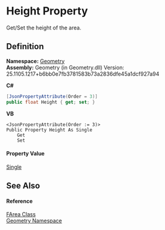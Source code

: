 # Height Property


Get/Set the height of the area.



## Definition
**Namespace:** <a href="eb409b48-e279-bdb4-daf3-3196b72d55a2.md">Geometry</a>  
**Assembly:** Geometry (in Geometry.dll) Version: 25.1105.1217+b6bb0e7fb3781583b73a2836dfe45a1dcf927a94

**C#**
``` C#
[JsonPropertyAttribute(Order = 3)]
public float Height { get; set; }
```
**VB**
``` VB
<JsonPropertyAttribute(Order := 3)>
Public Property Height As Single
	Get
	Set
```



#### Property Value
<a href="https://learn.microsoft.com/dotnet/api/system.single" target="_blank" rel="noopener noreferrer">Single</a>

## See Also


#### Reference
<a href="bb9e7df7-af91-41d9-e4eb-f0500ec02002.md">FArea Class</a>  
<a href="eb409b48-e279-bdb4-daf3-3196b72d55a2.md">Geometry Namespace</a>  
